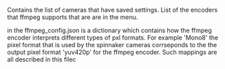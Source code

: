 Contains the list of cameras that have saved settings.
List of the encoders that ffmpeg supports that are are in the menu.

in the ffmpeg_config.json is a dictionary which contains how the ffmpeg encoder interprets different types of pxl formats.
For example 'Mono8' the pixel format that is used by the spinnaker cameras corrseponds to the the output pixel format 'yuv420p' for the ffmpeg encoder.
Such mappings are all described in this filec
